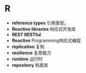 # R
- **reference types** 引用类型。
- **Reactive libraries** 响应式开发库
- **REST RESTful**
- **Reactive** Programming响应式编程
- **replication** 复制
- **resilience** 复原能力
- **runtime** 运行时
- **repository** 档案库